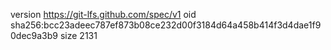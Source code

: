 version https://git-lfs.github.com/spec/v1
oid sha256:bcc23adeec787ef873b08ce232d00f3184d64a458b414f3d4dae1f90dec9a3b9
size 2131
